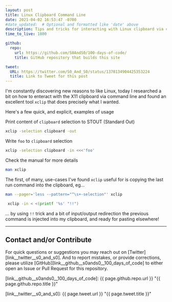 ```yaml
---
layout: post
title: Linux Clipboard Command Line
date: 2021-04-02 16:53:47 -0700
#date_updated:  # Optional and formatted like 'date' above
description: Tips and tricks for interacting with Linux clipboard via command-line
time_to_live: 1800

github:
  repo:
    url: https://github.com/S0AndS0/100-days-of-code/
    title: GitHub repository that builds this site

tweet:
  URL: https://twitter.com/S0_And_S0/status/1378134904425353224
  title: Link to Tweet for this post
---
```




I'm constantly discovering new reasons to like Linux, today I researched a bit on how to enteract with the X11 clipboard via command line and found an excellent tool `xclip` that does precisely what I wanted.


Here's a few quick, and explicit, examples of usage


Print content of `clipboard` selection to STOUT (Standard Out)


```bash
xclip -selection clipboard -out
```


Write `foo` to `clipboard` selection


```bash
xclip -selection clipboard -in <<<'foo'
```


Check the manual for more details


```bash
man xclip
```


The first, of many, use-cases I've found `xclip` useful for is copying the last run command into the clipboard, eg...


```bash
man --pager='less --pattern="^\s+-selection"' xclip

 xclip -in < <(printf '%s' "!!")
```


... by using `!!` trick and a bit of input/output redirection the previous command is injected into my clipboard, and ready for pasting elsewhere!


______


## Contact and/or Contribute
[heading__contact_andor_contribute]: #contact-andor-contribute


For quick questions or suggestions you may reach out on [Twitter][link__twitter__s0_and_s0]. And to report mistakes, or provide corrections, please utilize [GitHub][link__github__s0ands0__100_days_of_code] to either open an Issue or Pull Request for this repository.



[link__github__s0ands0__100_days_of_code]: {{ page.github.repo.url }} "{{ page.github.repo.title }}"

[link__twitter__s0_and_s0]: {{ page.tweet.url }} "{{ page.tweet.title }}"

